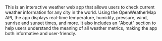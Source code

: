 This is an interactive weather web app that allows users to check current weather information for any city in the world.
Using the OpenWeatherMap API, the app displays real-time temperature, humidity, pressure, wind, sunrise and sunset times, and more.
It also includes an "About" section to help users understand the meaning of all weather metrics, making the app both informative and user-friendly.
 

